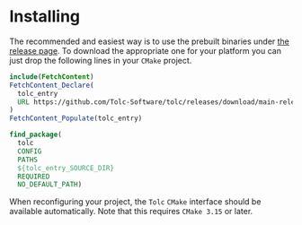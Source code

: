# Installing

The recommended and easiest way is to use the prebuilt binaries under [the release page](https://github.com/Tolc-Software/tolc/releases/tag/main-release). To download the appropriate one for your platform you can just drop the following lines in your `CMake` project.

```CMake
include(FetchContent)
FetchContent_Declare(
  tolc_entry
  URL https://github.com/Tolc-Software/tolc/releases/download/main-release/tolc-${CMAKE_HOST_SYSTEM_NAME}-main.tar.gz
)
FetchContent_Populate(tolc_entry)

find_package(
  tolc
  CONFIG
  PATHS
  ${tolc_entry_SOURCE_DIR}
  REQUIRED
  NO_DEFAULT_PATH)
```

When reconfiguring your project, the `Tolc` `CMake` interface should be available automatically. Note that this requires `CMake 3.15` or later.
